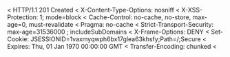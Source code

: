 < HTTP/1.1 201 Created
< X-Content-Type-Options: nosniff
< X-XSS-Protection: 1; mode=block
< Cache-Control: no-cache, no-store, max-age=0, must-revalidate
< Pragma: no-cache
< Strict-Transport-Security: max-age=31536000 ; includeSubDomains
< X-Frame-Options: DENY
< Set-Cookie: JSESSIONID=1vaxmyqwph6bx17glea63khsfy;Path=/;Secure
< Expires: Thu, 01 Jan 1970 00:00:00 GMT
< Transfer-Encoding: chunked
< 